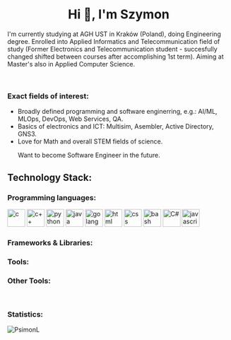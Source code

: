 <div>
  <h1 align="center">Hi 👋, I'm Szymon</h1>
</div>
<div>
  <p>I'm currently studying at AGH UST in Kraków (Poland), doing Engineering degree. Enrolled into Applied Informatics and Telecommunication field of study (Former       Electronics and Telecommunication student - succesfully changed shifted between courses after accomplishing 1st term). Aiming at Master's also in Applied Computer     Science.</p>
</div>
<div>
<br>
<h3>Exact fields of interest:</h3>
<ul>
  <li>Broadly defined programming and software enginerring, e.g.: AI/ML, MLOps, DevOps, Web Services, QA.</li>
  <li>Basics of electronics and ICT: Multisim, Asembler, Active Directory, GNS3.</li>
  <li>Love for Math and overall STEM fields of science.</li>
<p>Want to become Software Engineer in the future.</p>
</ul>
</div>
<h2>Technology Stack:</h2>
<h3>Programming languages:</h3>
<p align="left">
  <img src="https://img.icons8.com/fluency/512/c-programming.png" alt="c" width="40" height="40"/>
  <img src="https://img.icons8.com/color/512/c-plus-plus-logo.png" alt="c++" width="40" height="40"/>
  <img src="https://img.icons8.com/color/512/python.png" alt="python" width="40" height="40"/>
  <img src="https://img.icons8.com/color/512/java-coffee-cup-logo.png" alt="java" width="40" height="40"/>
  <img src="https://img.icons8.com/color/512/golang.png" alt="golang" width="40" height="40"/>
  <img src="https://img.icons8.com/color/512/html-5.png" alt="html" width="40" height="40"/>
  <img src="https://img.icons8.com/color/512/css3.png" alt="css" width="40" height="40"/>
  <img src="https://img.icons8.com/plasticine/512/bash.png" alt="bash" width="40" height="40"/>
  <img src="https://img.icons8.com/color/512/c-sharp-logo-2.png" alt="C#" width="40" height="40"/>
  <img src="https://img.icons8.com/color/512/javascript.png" alt="javascript" width="40" height="40"/>
</p>
  
<h3>Frameworks & Libraries:</h3>
<h3>Tools:</h3>
<h3>Other Tools:</h3>
<br>

 <h3>Statistics: </h3>
<p><img align="center"
    src="https://github-readme-stats.vercel.app/api/top-langs?username=PsimonL&show_icons=true&locale=en&bg_color=0d1117&text_color=ffffff&layout=compact"
    alt="PsimonL" 
    bg_color=#808080/></p>

<br>
<!---
<p><img align="center" src="https://github-readme-stats.vercel.app/api?username=PsimonL&show_icons=true&locale=en&bg_color=0d1117&text_color=ffffff&repo=convoychat"
    alt="PsimonL" /></p>
<p><img align="center" 
    src="https://github-readme-streak-stats.herokuapp.com/?user=PsimonL&theme=dark&background=0d1117&date_format=M%20j%5B%2C%20Y%5D" 
    alt="PsimonL" /></p>   
<p align="left"> 
      <a href="https://twitter.com/" 
      target="blank">
      <img align="center"
      src="https://img.shields.io/twitter/follow/?logo=twitter&style=for-the-badge" alt="" /></a> </p>
--->
<!---
<h3>Views and followers: </h3>
<a href="https://github.com/PsimonL/github-profile-views-counter">
    <img src="https://komarev.com/ghpvc/?username=chaitanya-pratap-singh">
</a>
--->
